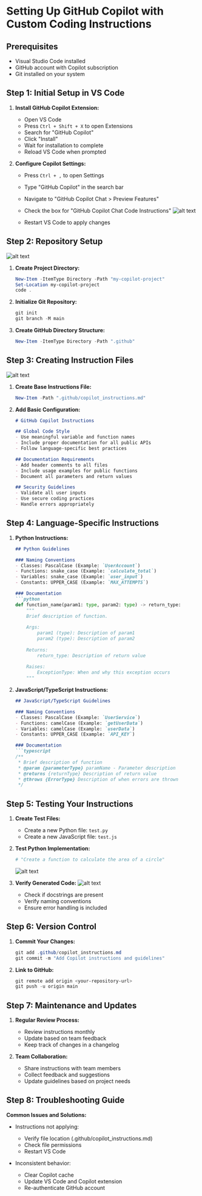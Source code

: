 # **Setting Up GitHub Copilot with Custom Coding Instructions**

## **Prerequisites**
- Visual Studio Code installed
- GitHub account with Copilot subscription
- Git installed on your system

## **Step 1: Initial Setup in VS Code**

1. **Install GitHub Copilot Extension:**
   * Open VS Code
   * Press `Ctrl + Shift + X` to open Extensions
   * Search for "GitHub Copilot"
   * Click "Install"
   * Wait for installation to complete
   * Reload VS Code when prompted

2. **Configure Copilot Settings:**
   * Press `Ctrl + ,` to open Settings
   * Type "GitHub Copilot" in the search bar
   * Navigate to "GitHub Copilot Chat > Preview Features"
   * Check the box for "GitHub Copilot Chat Code Instructions"
     ![alt text](../images/img143.png)

   * Restart VS Code to apply changes

## **Step 2: Repository Setup**

![alt text](../images/img144.png)

1. **Create Project Directory:**
   ```powershell
   New-Item -ItemType Directory -Path "my-copilot-project"
   Set-Location my-copilot-project
   code .
   ```

2. **Initialize Git Repository:**
   ```powershell
   git init
   git branch -M main
   ```

3. **Create GitHub Directory Structure:**
   ```powershell
   New-Item -ItemType Directory -Path ".github"
   ```
   

## **Step 3: Creating Instruction Files**

![alt text](../images/img145.png)

1. **Create Base Instructions File:**
   ```powershell
   New-Item -Path ".github/copilot_instructions.md"
   ```

2. **Add Basic Configuration:**
   ```markdown
   # GitHub Copilot Instructions

   ## Global Code Style
   - Use meaningful variable and function names
   - Include proper documentation for all public APIs
   - Follow language-specific best practices
   
   ## Documentation Requirements
   - Add header comments to all files
   - Include usage examples for public functions
   - Document all parameters and return values

   ## Security Guidelines
   - Validate all user inputs
   - Use secure coding practices
   - Handle errors appropriately
   ```

## **Step 4: Language-Specific Instructions**

1. **Python Instructions:**
   ```markdown
   ## Python Guidelines
   
   ### Naming Conventions
   - Classes: PascalCase (Example: `UserAccount`)
   - Functions: snake_case (Example: `calculate_total`)
   - Variables: snake_case (Example: `user_input`)
   - Constants: UPPER_CASE (Example: `MAX_ATTEMPTS`)
   
   ### Documentation
   ```python
   def function_name(param1: type, param2: type) -> return_type:
       """
       Brief description of function.
       
       Args:
           param1 (type): Description of param1
           param2 (type): Description of param2
           
       Returns:
           return_type: Description of return value
           
       Raises:
           ExceptionType: When and why this exception occurs
       """
   ```

2. **JavaScript/TypeScript Instructions:**
   ```markdown
   ## JavaScript/TypeScript Guidelines
   
   ### Naming Conventions
   - Classes: PascalCase (Example: `UserService`)
   - Functions: camelCase (Example: `getUserData`)
   - Variables: camelCase (Example: `userData`)
   - Constants: UPPER_CASE (Example: `API_KEY`)
   
   ### Documentation
   ```typescript
   /**
    * Brief description of function
    * @param {parameterType} paramName - Parameter description
    * @returns {returnType} Description of return value
    * @throws {ErrorType} Description of when errors are thrown
    */
   ```

## **Step 5: Testing Your Instructions**

1. **Create Test Files:**
   * Create a new Python file: `test.py`
   * Create a new JavaScript file: `test.js`

2. **Test Python Implementation:**
   ```python
   # "Create a function to calculate the area of a circle"
   ```
   ![alt text](../images/img146.png)
   

3. **Verify Generated Code:**
   ![alt text](../images/img147.png)

   * Check if docstrings are present
   * Verify naming conventions
   * Ensure error handling is included

## **Step 6: Version Control**

1. **Commit Your Changes:**
   ```powershell
   git add .github/copilot_instructions.md
   git commit -m "Add Copilot instructions and guidelines"
   ```

2. **Link to GitHub:**
   ```powershell
   git remote add origin <your-repository-url>
   git push -u origin main
   ```

## **Step 7: Maintenance and Updates**

1. **Regular Review Process:**
   * Review instructions monthly
   * Update based on team feedback
   * Keep track of changes in a changelog

2. **Team Collaboration:**
   * Share instructions with team members
   * Collect feedback and suggestions
   * Update guidelines based on project needs

## **Step 8: Troubleshooting Guide**

**Common Issues and Solutions:**
* Instructions not applying:
  - Verify file location (.github/copilot_instructions.md)
  - Check file permissions
  - Restart VS Code

* Inconsistent behavior:
  - Clear Copilot cache
  - Update VS Code and Copilot extension
  - Re-authenticate GitHub account


